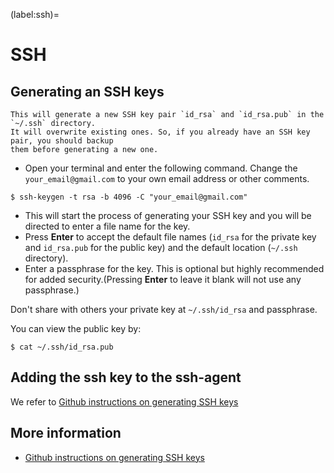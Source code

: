(label:ssh)=
# SSH



## Generating an SSH keys


```{warning}
This will generate a new SSH key pair `id_rsa` and `id_rsa.pub` in the `~/.ssh` directory.
It will overwrite existing ones. So, if you already have an SSH key pair, you should backup
them before generating a new one.
```

- Open your terminal and enter the following command. Change the `your_email@gmail.com`
  to your own email address or other comments.
```
$ ssh-keygen -t rsa -b 4096 -C "your_email@gmail.com"
```
- This will start the process of generating your SSH key and you will be directed to enter a file name for the key.
- Press **Enter** to accept the default file names (`id_rsa` for the private key and
  `id_rsa.pub` for the public key) and the default location (`~/.ssh` directory).
- Enter a passphrase for the key. This is optional but highly recommended for added
  security.(Pressing **Enter** to leave it blank will not use any passphrase.)

Don't share with others your private key at `~/.ssh/id_rsa` and passphrase.

You can view the public key by:
```
$ cat ~/.ssh/id_rsa.pub
```

## Adding the ssh key to the ssh-agent
We refer to [Github instructions on generating SSH keys](https://docs.github.com/en/authentication/connecting-to-github-with-ssh/generating-a-new-ssh-key-and-adding-it-to-the-ssh-agent#adding-your-ssh-key-to-the-ssh-agent)
## More information

- [Github instructions on generating SSH keys](https://docs.github.com/en/authentication/connecting-to-github-with-ssh/generating-a-new-ssh-key-and-adding-it-to-the-ssh-agent)
